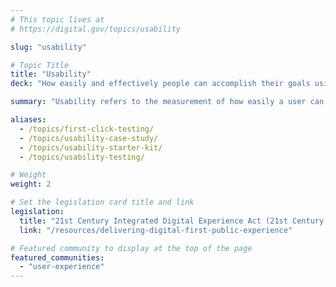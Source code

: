 ```yaml
---
# This topic lives at
# https://digital.gov/topics/usability

slug: "usability"

# Topic Title
title: "Usability"
deck: "How easily and effectively people can accomplish their goals using a product or system, while having a positive experience."

summary: "Usability refers to the measurement of how easily a user can accomplish their goals when using a service. This is usually measured through established research methodologies under the term “usability testing,” which includes success rates and customer satisfaction. Usability is one part of the larger user experience (UX) umbrella. While UX encompasses designing the overall experience of a product, usability focuses on the mechanics of making sure products work as well as possible for the user."

aliases:
  - /topics/first-click-testing/
  - /topics/usability-case-study/
  - /topics/usability-starter-kit/
  - /topics/usability-testing/

# Weight
weight: 2

# Set the legislation card title and link
legislation:
  title: "21st Century Integrated Digital Experience Act (21st Century IDEA) and M-23-22"
  link: "/resources/delivering-digital-first-public-experience"

# Featured community to display at the top of the page
featured_communities:
  - "user-experience"
---
```

